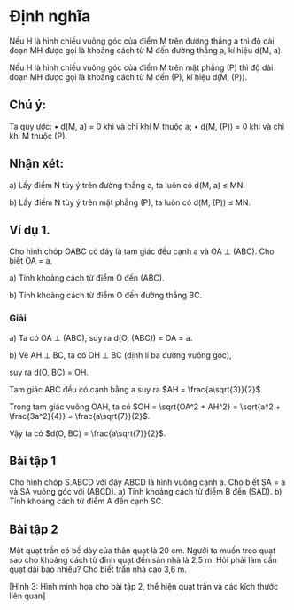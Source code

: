 # Định nghĩa

Nếu H là hình chiếu vuông góc của điểm M trên đường thẳng a thì độ dài đoạn MH được gọi là khoảng cách từ M đến đường thẳng a, kí hiệu d(M, a).

Nếu H là hình chiếu vuông góc của điểm M trên mặt phẳng (P) thì độ dài đoạn MH được gọi là khoảng cách từ M đến (P), kí hiệu d(M, (P)).

## Chú ý:

Ta quy ước: 
• d(M, a) = 0 khi và chỉ khi M thuộc a;
• d(M, (P)) = 0 khi và chỉ khi M thuộc (P).

## Nhận xét:

a) Lấy điểm N tùy ý trên đường thẳng a, ta luôn có d(M, a) ≤ MN.

b) Lấy điểm N tùy ý trên mặt phẳng (P), ta luôn có d(M, (P)) ≤ MN.

## Ví dụ 1. 
Cho hình chóp OABC có đáy là tam giác đều cạnh a và OA ⊥ (ABC). Cho biết OA = a.

a) Tính khoảng cách từ điểm O đến (ABC).

b) Tính khoảng cách từ điểm O đến đường thẳng BC.

### Giải

a) Ta có OA ⊥ (ABC), suy ra d(O, (ABC)) = OA = a.

b) Vẽ AH ⊥ BC, ta có OH ⊥ BC (định lí ba đường vuông góc),

suy ra d(O, BC) = OH.

Tam giác ABC đều có cạnh bằng a suy ra $AH = \frac{a\sqrt{3}}{2}$.

Trong tam giác vuông OAH, ta có $OH = \sqrt{OA^2 + AH^2} = \sqrt{a^2 + \frac{3a^2}{4}} = \frac{a\sqrt{7}}{2}$.

Vậy ta có $d(O, BC) = \frac{a\sqrt{7}}{2}$.

## Bài tập 1
Cho hình chóp S.ABCD với đáy ABCD là hình vuông cạnh a. Cho biết SA = a và SA vuông góc với (ABCD).
a) Tính khoảng cách từ điểm B đến (SAD).
b) Tính khoảng cách từ điểm A đến cạnh SC.

## Bài tập 2
Một quạt trần có bề dày của thân quạt là 20 cm. Người ta muốn treo quạt sao cho khoảng cách từ đỉnh quạt đến sàn nhà là 2,5 m. Hỏi phải làm cần quạt dài bao nhiêu? Cho biết trần nhà cao 3,6 m.

[Hình 3: Hình minh họa cho bài tập 2, thể hiện quạt trần và các kích thước liên quan]